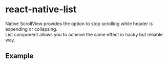 # react-native-list

Native ScrollView provides the option to stop scrolling while header is expending or collapsing.<br>
List component allows you to acheive the same effect in hacky but reliable way.

## Example
